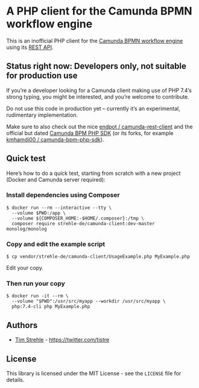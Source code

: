# A PHP client for the Camunda BPMN workflow engine

This is an inofficial PHP client for the [Camunda BPMN workflow engine](https://camunda.com/products/bpmn-engine/)
using its [REST API](https://docs.camunda.org/manual/latest/reference/rest/).

## Status right now: Developers only, not suitable for production use

If you’re a developer looking for a Camunda client making use of PHP 7.4’s strong typing, you might be interested, 
and you’re welcome to contribute. 

Do not use this code in production yet – currently it’s an experimental, rudimentary implementation.

Make sure to also check out the nice [endpot / camunda-rest-client](https://github.com/endpot/camunda-rest-client)
and the official but dated [Camunda BPM PHP SDK](http://camunda.github.io/camunda-bpm-php-sdk/) (or its forks,
for example [kmhamdi00 / camunda-bpm-php-sdk](https://github.com/kmhamdi00/camunda-bpm-php-sdk)). 

## Quick test 

Here’s how to do a quick test, starting from scratch with a new project (Docker and Camunda server required):

### Install dependencies using Composer

```
$ docker run --rm --interactive --tty \
  --volume $PWD:/app \
  --volume ${COMPOSER_HOME:-$HOME/.composer}:/tmp \
  composer require strehle-de/camunda-client:dev-master monolog/monolog
```

### Copy and edit the example script

`$ cp vendor/strehle-de/camunda-client/UsageExample.php MyExample.php`

Edit your copy.

### Then run your copy

```
$ docker run -it --rm \
  --volume "$PWD":/usr/src/myapp --workdir /usr/src/myapp \
  php:7.4-cli php MyExample.php
```

## Authors

* [Tim Strehle](https://github.com/tistre) - https://twitter.com/tistre

## License

This library is licensed under the MIT License - see the `LICENSE` file for details.
